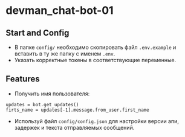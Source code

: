 # devman_chat-bot-01

## Start and Config
- В папке `config/` необходимо скопировать файл `.env.example` и вставить в ту же папку с именем `.env`.
- Указать корректные токены в соответствующие переменные.

## Features
- Получить имя пользователя:
```
updates = bot.get_updates()
firts_name = updates[-1].message.from_user.first_name
```
- Используй файл `config/config.json` для настройки версии апи, задержек и текста отправляемых сообщений.